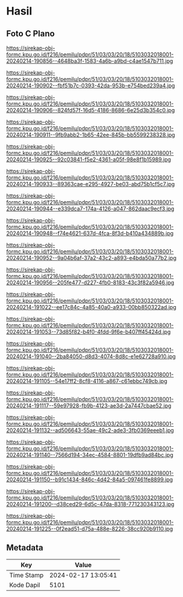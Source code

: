 # Hasil

## Foto C Plano

https://sirekap-obj-formc.kpu.go.id/f216/pemilu/pdpr/51/03/03/20/18/5103032018001-20240214-190856--4648ba3f-1583-4a6b-a9bd-c4ae1547b711.jpg

https://sirekap-obj-formc.kpu.go.id/f216/pemilu/pdpr/51/03/03/20/18/5103032018001-20240214-190902--fbf51b7c-0393-42da-953b-e754bed239a4.jpg

https://sirekap-obj-formc.kpu.go.id/f216/pemilu/pdpr/51/03/03/20/18/5103032018001-20240214-190906--824fd57f-16d5-4186-8686-6e25d3b354c0.jpg

https://sirekap-obj-formc.kpu.go.id/f216/pemilu/pdpr/51/03/03/20/18/5103032018001-20240214-190911--9fb9abb2-1b65-42ee-845b-bb5599238328.jpg

https://sirekap-obj-formc.kpu.go.id/f216/pemilu/pdpr/51/03/03/20/18/5103032018001-20240214-190925--92c03841-f5e2-4361-a05f-98e8f1b15989.jpg

https://sirekap-obj-formc.kpu.go.id/f216/pemilu/pdpr/51/03/03/20/18/5103032018001-20240214-190933--89363cae-e295-4927-be03-abd75b1cf5c7.jpg

https://sirekap-obj-formc.kpu.go.id/f216/pemilu/pdpr/51/03/03/20/18/5103032018001-20240214-190944--e339dca7-174a-4126-a047-862daac9ecf3.jpg

https://sirekap-obj-formc.kpu.go.id/f216/pemilu/pdpr/51/03/03/20/18/5103032018001-20240214-190948--f74e4621-637d-4fca-8f3d-b410a434889b.jpg

https://sirekap-obj-formc.kpu.go.id/f216/pemilu/pdpr/51/03/03/20/18/5103032018001-20240214-190952--9a04b6af-37a2-43c2-a893-e4bda50a77b2.jpg

https://sirekap-obj-formc.kpu.go.id/f216/pemilu/pdpr/51/03/03/20/18/5103032018001-20240214-190956--205fe477-d227-4fb0-8183-43c3f82a5946.jpg

https://sirekap-obj-formc.kpu.go.id/f216/pemilu/pdpr/51/03/03/20/18/5103032018001-20240214-191022--ee17c84c-4a85-40a0-a933-00bb850322ad.jpg

https://sirekap-obj-formc.kpu.go.id/f216/pemilu/pdpr/51/03/03/20/18/5103032018001-20240214-191053--73d85f82-b4f0-4fdd-9f6e-b407ff45424d.jpg

https://sirekap-obj-formc.kpu.go.id/f216/pemilu/pdpr/51/03/03/20/18/5103032018001-20240214-191040--2ba84050-d8d3-4074-8d8c-e1e62728a910.jpg

https://sirekap-obj-formc.kpu.go.id/f216/pemilu/pdpr/51/03/03/20/18/5103032018001-20240214-191105--54e17ff2-8cf8-4116-a867-c61ebbc749cb.jpg

https://sirekap-obj-formc.kpu.go.id/f216/pemilu/pdpr/51/03/03/20/18/5103032018001-20240214-191117--59e97928-fb9b-4123-ae3d-2a7447cbae52.jpg

https://sirekap-obj-formc.kpu.go.id/f216/pemilu/pdpr/51/03/03/20/18/5103032018001-20240214-191132--ad506643-55ae-49c2-ade3-3fb0369eeeb1.jpg

https://sirekap-obj-formc.kpu.go.id/f216/pemilu/pdpr/51/03/03/20/18/5103032018001-20240214-191140--7566d194-34ec-4584-8801-19dfb9ad84bc.jpg

https://sirekap-obj-formc.kpu.go.id/f216/pemilu/pdpr/51/03/03/20/18/5103032018001-20240214-191150--b91c1434-846c-4d42-84a5-097461fe8899.jpg

https://sirekap-obj-formc.kpu.go.id/f216/pemilu/pdpr/51/03/03/20/18/5103032018001-20240214-191200--d38ced29-6d5c-47da-8318-771230343123.jpg

https://sirekap-obj-formc.kpu.go.id/f216/pemilu/pdpr/51/03/03/20/18/5103032018001-20240214-191225--0f2ead51-d75a-488e-8226-38cc920b9110.jpg


## Metadata

| Key        | Value               |
| ---------- | ------------------- |
| Time Stamp | 2024-02-17 13:05:41 |
| Kode Dapil | 5101                |



